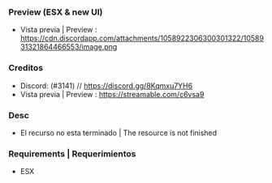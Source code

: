 ### Preview (ESX & new UI)

- Vista previa | Preview : https://cdn.discordapp.com/attachments/1058922306300301322/1058931321864466553/image.png

### Creditos

- Discord: (<reysel>#3141) // https://discord.gg/8Kqmxu7YH6
- Vista previa | Preview : https://streamable.com/c6vsa9

### Desc
- El recurso no esta terminado | The resource is not finished 

### Requirements | Requerimientos
- ESX
